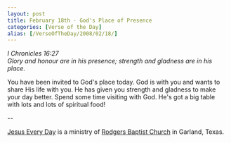 ```yaml
---
layout: post
title: February 18th - God's Place of Presence
categories: [Verse of the Day]
alias: [/VerseOfTheDay/2008/02/18/]
---
```


_I Chronicles 16:27  
Glory and honour are in his presence; strength and gladness are in
his place._

You have been invited to God's place today. God is with you and
wants to share His life with you. He has given you strength and
gladness to make your day better. Spend some time visiting with God.
He's got a big table with lots and lots of spiritual food!

 --

<a href=http://jesuseveryday.net>Jesus Every Day</a> is a ministry of <a href=http://rodgersbaptist.net>Rodgers Baptist Church</a> in Garland, Texas.
